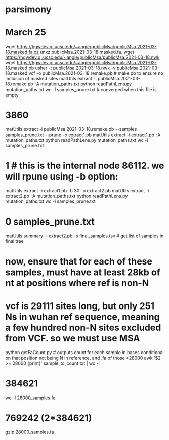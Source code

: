 # parsimony

# March 25
wget https://hgwdev.gi.ucsc.edu/~angie/publicMsa/publicMsa.2021-03-18.masked.fa.xz
unxz publicMsa.2021-03-18.masked.fa.
wget https://hgwdev.gi.ucsc.edu/~angie/publicMsa/publicMsa.2021-03-18.nwk
wget https://hgwdev.gi.ucsc.edu/~angie/publicMsa/publicMsa.2021-03-18.masked.pb
usher -t publicMsa.2021-03-18.nwk -v publicMsa.2021-03-18.masked.vcf -o publicMsa.2021-03-18.remake.pb # make pb to ensure no inclusion of masked sites
matUtils extract -i publicMsa.2021-03-18.remake.pb -A mutation_paths.txt
python readPathLens.py mutation_paths.txt
wc -l samples_prune.txt # converged when this file is empty
# 3860 
matUtils extract -i publicMsa.2021-03-18.remake.pb --samples samples_prune.txt --prune -o extract1.pb
matUtils extract -i extract1.pb -A mutation_paths.txt
python readPathLens.py mutation_paths.txt
wc -l samples_prune.txt
# 1 # this is the internal node 86112. we will rpune using -b option:
matUtils extract -i extract1.pb -b 30 -o extract2.pb
matUtils extract -i extract2.pb -A mutation_paths.txt
python readPathLens.py mutation_paths.txt
wc -l samples_prune.txt
# 0 samples_prune.txt
matUtils summary -i extract2.pb -s final_samples.tsv # get list of samples in final tree
# now, ensure that for each of these samples, must have at least 28kb of nt at positions where ref is non-N
# vcf is 29111 sites long, but only 251 Ns in wuhan ref sequence, meaning a few hundred non-N sites excluded from VCF. so we must use MSA
python getFaCount.py # outputs count for each sample in bases conditional on that position not being N in reference, and .fa of those >28000
awk '$2 >= 28000 {print}' sample_to_count.txt  | wc -l
# 384621
wc -l 28000_samples.fa
# 769242 (2*384621)
gzip 28000_samples.fa
